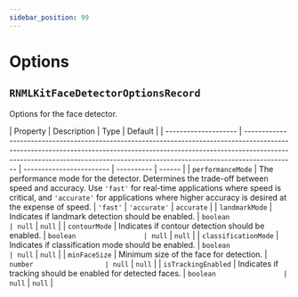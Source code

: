 ```yaml
---
sidebar_position: 99
---
```


# Options

## `RNMLKitFaceDetectorOptionsRecord`

Options for the face detector.

| Property             | Description                                                                                                                                                                                                                                              | Type                     | Default    |
| -------------------- | -------------------------------------------------------------------------------------------------------------------------------------------------------------------------------------------------------------------------------------------------------- | ------------------------ | ---------- | ------ |
| `performanceMode`    | The performance mode for the detector. Determines the trade-off between speed and accuracy. Use `'fast'` for real-time applications where speed is critical, and `'accurate'` for applications where higher accuracy is desired at the expense of speed. | `'fast'` \| `'accurate'` | `accurate` |
| `landmarkMode`       | Indicates if landmark detection should be enabled.                                                                                                                                                                                                       | `boolean                 | null`      | `null` |
| `contourMode`        | Indicates if contour detection should be enabled.                                                                                                                                                                                                        | `boolean                 | null`      | `null` |
| `classificationMode` | Indicates if classification mode should be enabled.                                                                                                                                                                                                      | `boolean                 | null`      | `null` |
| `minFaceSize`        | Minimum size of the face for detection.                                                                                                                                                                                                                  | `number                  | null`      | `null` |
| `isTrackingEnabled`  | Indicates if tracking should be enabled for detected faces.                                                                                                                                                                                              | `boolean                 | null`      | `null` |
